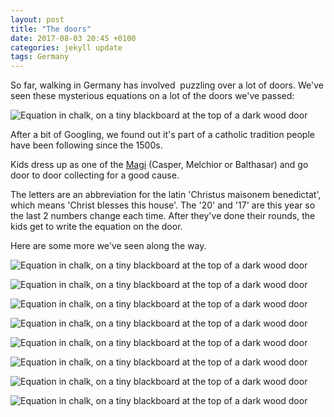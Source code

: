 ```yaml
---
layout: post
title: "The doors"
date: 2017-08-03 20:45 +0100
categories: jekyll update
tags: Germany
---
```


So far, walking in Germany has involved  puzzling over a lot of doors. We've seen these mysterious equations on a lot of the doors we've passed:

![Equation in chalk, on a tiny blackboard at the top of a dark wood door](https://github.com/tombye/trexit/raw/gh-pages/assets/images/door-dark-wood-code-on-blackboard.jpg)

After a bit of Googling, we found out it's part of a catholic tradition people have been following since the 1500s.

Kids dress up as one of the [Magi](https://en.m.wikipedia.org/wiki/Biblical_Magi) (Casper, Melchior or Balthasar) and go door to door collecting for a good cause.

The letters are an abbreviation for the latin 'Christus maisonem benedictat', which means 'Christ blesses this house'. The '20' and '17' are this year so the last 2 numbers change each time. After they've done their rounds, the kids get to write the equation on the door.

Here are some more we've seen along the way. 

![Equation in chalk, on a tiny blackboard at the top of a dark wood door](https://github.com/tombye/trexit/raw/gh-pages/assets/images/door-metal-grate-code-on-blackboard.jpg)

![Equation in chalk, on a tiny blackboard at the top of a dark wood door](https://github.com/tombye/trexit/raw/gh-pages/assets/images/door-white-code-on-top-of-frame.jpg)

![Equation in chalk, on a tiny blackboard at the top of a dark wood door](https://github.com/tombye/trexit/raw/gh-pages/assets/images/door-display-area-above-code-on-door.jpg)

![Equation in chalk, on a tiny blackboard at the top of a dark wood door](https://github.com/tombye/trexit/raw/gh-pages/assets/images/door-of-pub-code-on-blackboard.jpg)

![Equation in chalk, on a tiny blackboard at the top of a dark wood door](https://github.com/tombye/trexit/raw/gh-pages/assets/images/door-wood-glass-inner-code-on-top.jpg)

![Equation in chalk, on a tiny blackboard at the top of a dark wood door](https://github.com/tombye/trexit/raw/gh-pages/assets/images/door-code-on-right-side.jpg)

![Equation in chalk, on a tiny blackboard at the top of a dark wood door](https://github.com/tombye/trexit/raw/gh-pages/assets/images/door-code-on-right-of-frame.jpg)

![Equation in chalk, on a tiny blackboard at the top of a dark wood door](https://github.com/tombye/trexit/raw/gh-pages/assets/images/door-code-on-letterbox.jpg)
